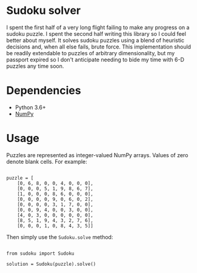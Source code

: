 # Sudoku solver

I spent the first half of a very long flight failing to make any progress on a sudoku puzzle. I spent the second half writing this library so I could feel better about myself. It solves sudoku puzzles using a blend of heuristic decisions and, when all else fails, brute force. This implementation should be readily extendable to puzzles of arbitrary dimensionality, but my passport expired so I don't anticipate needing to bide my time with 6-D puzzles any time soon.

Dependencies
============

 - Python 3.6+
 - [NumPy](https://numpy.org)


Usage
=====

Puzzles are represented as integer-valued NumPy arrays. Values of zero denote blank cells. For example:

```

puzzle = [
    [0, 6, 8, 0, 0, 4, 0, 0, 0],
    [0, 0, 0, 5, 1, 9, 8, 6, 7],
    [1, 0, 0, 0, 8, 6, 0, 0, 0],
    [0, 0, 0, 0, 9, 0, 6, 0, 2],
    [0, 0, 0, 0, 3, 1, 7, 0, 0],
    [0, 0, 9, 4, 0, 0, 3, 0, 0],
    [4, 0, 3, 0, 0, 0, 0, 0, 0],
    [8, 5, 1, 9, 4, 3, 2, 7, 6],
    [0, 0, 0, 1, 0, 8, 4, 3, 5]]

```

Then simply use the ```Sudoku.solve``` method:


```

from sudoku import Sudoku

solution = Sudoku(puzzle).solve()

```
